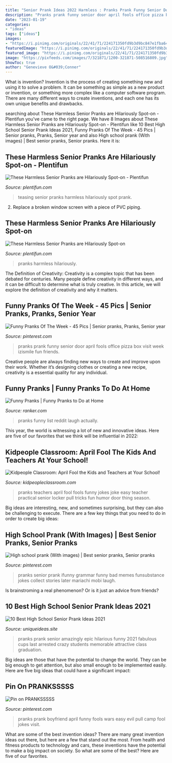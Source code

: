 ```yaml
---
title: "Senior Prank Ideas 2022 Harmless : Pranks Prank Funny Senior Door April Fools Office Pizza Box Visit Week Izismile Fun Friends"
description: "Pranks prank funny senior door april fools office pizza box visit week izismile fun friends"
date: "2023-01-19"
categories:
- "ideas"
tags: ["ideas"]
images:
- "https://i.pinimg.com/originals/22/41/71/224171350fd9b3d9bc847e1fba64119d.jpg"
featuredImage: "https://i.pinimg.com/originals/22/41/71/224171350fd9b3d9bc847e1fba64119d.jpg"
featured_image: "https://i.pinimg.com/originals/22/41/71/224171350fd9b3d9bc847e1fba64119d.jpg"
image: "https://pixfeeds.com/images/7/321871/1200-321871-508516809.jpg"
ShowToc: true
author: "Genevieve O&#039;Conner"
---
```



What is invention?
Invention is the process of creating something new and using it to solve a problem. It can be something as simple as a new product or invention, or something more complex like a computer software program. There are many different ways to create inventions, and each one has its own unique benefits and drawbacks.

	

		
searching about These Harmless Senior Pranks are Hilariously Spot-on - Plentifun you've came to the right page. We have 8 Images about These Harmless Senior Pranks are Hilariously Spot-on - Plentifun like 10 Best High School Senior Prank Ideas 2021, Funny Pranks Of The Week - 45 Pics | Senior pranks, Pranks, Senior year and also High school prank (With images) | Best senior pranks, Senior pranks. Here it is:
		
    
## These Harmless Senior Pranks Are Hilariously Spot-on - Plentifun

<img loading=lazy src="https://pixfeeds.com/images/parenting/1280-487327523-student-collecting-paper.jpg" onerror="this.onerror=null;this.src='https://tse3.mm.bing.net/th?id=OIP.5QXVpUyIlEtHtGvWHE3ELwHaLH&amp;pid=15.1';" alt="These Harmless Senior Pranks are Hilariously Spot-on - Plentifun">

_Source: plentifun.com_

>teasing senior pranks harmless hilariously spot prank. 

	

2. Replace a broken window screen with a piece of PVC piping.

    
## These Harmless Senior Pranks Are Hilariously Spot-on

<img loading=lazy src="https://pixfeeds.com/images/7/321871/1200-321871-508516809.jpg" onerror="this.onerror=null;this.src='https://tse3.mm.bing.net/th?id=OIP.1AzaGzTS53VgWPXgRwO3AQHaEo&amp;pid=15.1';" alt="These Harmless Senior Pranks are Hilariously Spot-on">

_Source: plentifun.com_

>pranks harmless hilariously. 

	

The Definition of Creativity:
Creativity is a complex topic that has been debated for centuries. Many people define creativity in different ways, and it can be difficult to determine what is truly creative. In this article, we will explore the definition of creativity and why it matters.

    
## Funny Pranks Of The Week - 45 Pics | Senior Pranks, Pranks, Senior Year

<img loading=lazy src="https://i.pinimg.com/originals/22/41/71/224171350fd9b3d9bc847e1fba64119d.jpg" onerror="this.onerror=null;this.src='https://tse1.mm.bing.net/th?id=OIP.nUioHlDmyJ5FkaDImzp-pAHaJd&amp;pid=15.1';" alt="Funny Pranks Of The Week - 45 Pics | Senior pranks, Pranks, Senior year">

_Source: pinterest.com_

>pranks prank funny senior door april fools office pizza box visit week izismile fun friends. 

	

Creative people are always finding new ways to create and improve upon their work. Whether it’s designing clothes or creating a new recipe, creativity is a essential quality for any individual.

    
## Funny Pranks | Funny Pranks To Do At Home

<img loading=lazy src="https://imgix.ranker.com/user_node_img/50036/1000710170/original/fancy-cheese-photo-u1?w=650&amp;q=50&amp;fm=pjpg&amp;fit=crop&amp;crop=faces" onerror="this.onerror=null;this.src='https://tse4.mm.bing.net/th?id=OIP.z_4K9XoMwyHUGyu-sk-79AHaIz&amp;pid=15.1';" alt="Funny Pranks | Funny Pranks to Do at Home">

_Source: ranker.com_

>pranks funny list reddit laugh actually. 

	

This year, the world is witnessing a lot of new and innovative ideas. Here are five of our favorites that we think will be influential in 2022: 

    
## Kidpeople Classroom: April Fool The Kids And Teachers At Your School!

<img loading=lazy src="https://1.bp.blogspot.com/-ZhPhtQn9iTE/Vvh2rmqyYKI/AAAAAAAADkQ/r9dzh4wFW94kqGhn762hv3kpgnYH5i_Lg/s640/aprilfoolcup.jpg" onerror="this.onerror=null;this.src='https://tse2.mm.bing.net/th?id=OIP.GyctzFVFdgW2FcUntLTTXwAAAA&amp;pid=15.1';" alt="Kidpeople Classroom: April Fool the Kids and Teachers at Your School!">

_Source: kidpeopleclassroom.com_

>pranks teachers april fool fools funny jokes joke easy teacher practical senior locker pull tricks fun humor door thing season. 

	

Big ideas are interesting, new, and sometimes surprising, but they can also be challenging to execute. There are a few key things that you need to do in order to create big ideas:

    
## High School Prank (With Images) | Best Senior Pranks, Senior Pranks

<img loading=lazy src="https://i.pinimg.com/736x/14/9b/14/149b14f8de1c50ba40f915ffd8e302d5--high-school-pranks-high-school-seniors.jpg" onerror="this.onerror=null;this.src='https://tse4.mm.bing.net/th?id=OIP.CLivkU9Q-XxvJtLl2MLL5wEEDw&amp;pid=15.1';" alt="High school prank (With images) | Best senior pranks, Senior pranks">

_Source: pinterest.com_

>pranks senior prank ifunny grammar funny bad memes funsubstance jokes collect stories later mariachi mobi laugh. 

	

Is brainstroming a real phenomenon? Or is it just an advice from friends?

    
## 10 Best High School Senior Prank Ideas 2021

<img loading=lazy src="https://www.uniqueideas.site/wp-content/uploads/50-amazingly-epic-pranks-high-school-pranks-school-pranks-and.jpg" onerror="this.onerror=null;this.src='https://tse2.mm.bing.net/th?id=OIP.QJHjVywinDVGjlL7-5SHagHaEN&amp;pid=15.1';" alt="10 Best High School Senior Prank Ideas 2021">

_Source: uniqueideas.site_

>pranks prank senior amazingly epic hilarious funny 2021 fabulous cups last arrested crazy students memorable attractive class graduation. 

	

Big ideas are those that have the potential to change the world. They can be big enough to get attention, but also small enough to be implemented easily. Here are five big ideas that could have a significant impact: 

    
## Pin On PRANKSSSSS

<img loading=lazy src="https://i.pinimg.com/736x/ff/53/2a/ff532a654c2050e47d0702b3fa265d16--camp-pranks-funny-pranks.jpg" onerror="this.onerror=null;this.src='https://tse4.mm.bing.net/th?id=OIP.pis9E2CykqFANh7okTm4OAHaNJ&amp;pid=15.1';" alt="Pin on PRANKSSSSS">

_Source: pinterest.com_

>pranks prank boyfriend april funny fools wars easy evil pull camp fool jokes visit. 

	

What are some of the best invention ideas?
There are many great invention ideas out there, but here are a few that stand out the most. From health and fitness products to technology and cars, these inventions have the potential to make a big impact on society. So what are some of the best? Here are five of our favorites.

